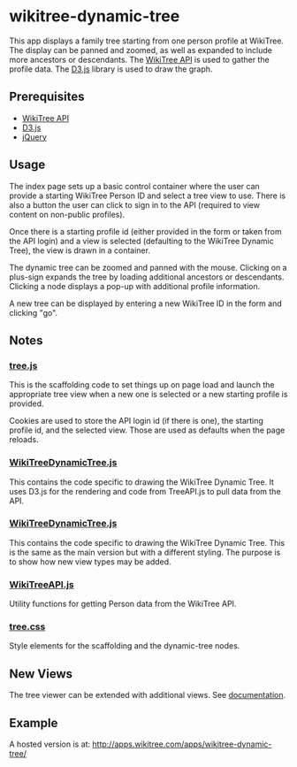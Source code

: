 # wikitree-dynamic-tree

This app displays a family tree starting from one person profile at WikiTree. The display can be panned and zoomed, as well as expanded to include more ancestors or descendants. The [WikiTree API](https://github.com/wikitree/wikitree-api) is used to gather the profile data. The [D3.js](https://d3js.org/) library is used to draw the graph.

## Prerequisites

-   [WikiTree API](https://github.com/wikitree/wikitree-api)
-   [D3.js](https://d3js.org/)
-   [jQuery](https://jquery.com/)

## Usage

The index page sets up a basic control container where the user can provide a starting WikiTree Person ID and select a tree view to use. There is also a button the user can click to sign in to the API (required to view content on non-public profiles).

Once there is a starting profile id (either provided in the form or taken from the API login) and a view is selected (defaulting to the WikiTree Dynamic Tree), the view is drawn in a container.

The dynamic tree can be zoomed and panned with the mouse. Clicking on a plus-sign expands the tree by loading additional ancestors or descendants. Clicking a node displays a pop-up with additional profile information.

A new tree can be displayed by entering a new WikiTree ID in the form and clicking "go".

## Notes

### [tree.js](tree.js)

This is the scaffolding code to set things up on page load and launch the appropriate tree view when a new one is selected or a new starting profile is provided.

Cookies are used to store the API login id (if there is one), the starting profile id, and the selected view. Those are used as defaults when the page reloads.

### [WikiTreeDynamicTree.js](views/baseDynamicTree/WikiTreeDynamicTreeViewer.js)

This contains the code specific to drawing the WikiTree Dynamic Tree. It uses D3.js for the rendering and code from TreeAPI.js to pull data from the API.

### [WikiTreeDynamicTree.js](views/restyledBaseExample/restyledBaseExample.js)

This contains the code specific to drawing the WikiTree Dynamic Tree. This is the same as the main version but with a different styling. The purpose is to show how new view types may be added.

### [WikiTreeAPI.js](WikiTreeAPI.js)

Utility functions for getting Person data from the WikiTree API.

### [tree.css](tree.css)

Style elements for the scaffolding and the dynamic-tree nodes.

## New Views

The tree viewer can be extended with additional views. See [documentation](contributing.md).

## Example

A hosted version is at: http://apps.wikitree.com/apps/wikitree-dynamic-tree/
